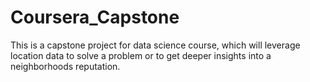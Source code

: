 # Coursera_Capstone
This is a capstone project for data science course, which will leverage location data to solve a problem or to get deeper insights into a neighborhoods reputation.